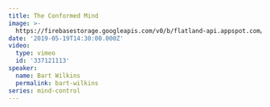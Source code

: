 ```yaml
---
title: The Conformed Mind
image: >-
  https://firebasestorage.googleapis.com/v0/b/flatland-api.appspot.com/o/sermons%2FScreen%20Shot%202019-05-19%20at%207.42.00%20PM.png?alt=media&token=1f1ed35a-de94-4161-ad0b-70b980f4625f
date: '2019-05-19T14:30:00.000Z'
video:
  type: vimeo
  id: '337121113'
speaker:
  name: Bart Wilkins
  permalink: bart-wilkins
series: mind-control
---
```


